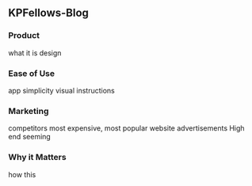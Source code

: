 ## KPFellows-Blog

### Product
what it is
design


### Ease of Use
app
simplicity
visual
instructions

### Marketing
competitors
most expensive, most popular
website
advertisements
High end seeming

### Why it Matters
how this 
